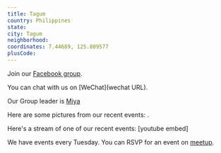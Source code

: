 ```yaml
---
title: Tagum
country: Philippines
state: 
city: Tagum
neighborhood: 
coordinates: 7.44689, 125.809577
plusCode:
---
```

Join our [Facebook group](https://www.facebook.com/groups/freecodecamp.tagum).

You can chat with us on [WeChat](wechat URL).

Our Group leader is [Miya](freecodecamp.org/miya)

Here are some pictures from our recent events:
![]().

Here's a stream of one of our recent events:
[youtube embed]

We have events every Tuesday. You can RSVP for an event on [meetup](meetupurl).
